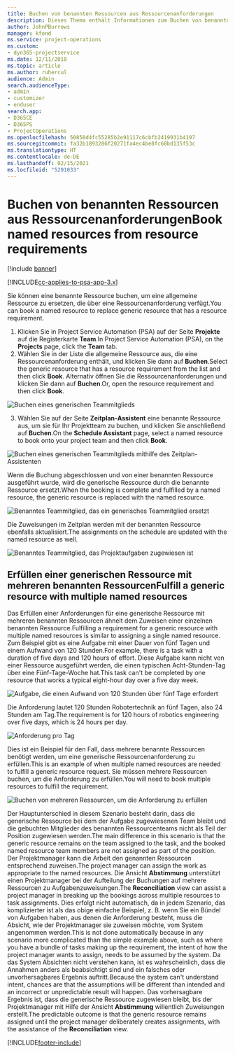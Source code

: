 ```yaml
---
title: Buchen von benannten Ressourcen aus Ressourcenanforderungen
description: Dieses Thema enthält Informationen zum Buchen von benannten Ressourcen für eine generische Ressourcenanforderung.
author: JohnPBurrows
manager: kfend
ms.service: project-operations
ms.custom:
- dyn365-projectservice
ms.date: 12/11/2018
ms.topic: article
ms.author: ruhercul
audience: Admin
search.audienceType:
- admin
- customizer
- enduser
search.app:
- D365CE
- D365PS
- ProjectOperations
ms.openlocfilehash: 50858d4fc55285b2e91117c6cbfb2419931b4197
ms.sourcegitcommit: fa32b1893286f20271fa4ec4be8fc68bd135f53c
ms.translationtype: HT
ms.contentlocale: de-DE
ms.lasthandoff: 02/15/2021
ms.locfileid: "5291033"
---
```

# <a name="book-named-resources-from-resource-requirements"></a><span data-ttu-id="abc4e-103">Buchen von benannten Ressourcen aus Ressourcenanforderungen</span><span class="sxs-lookup"><span data-stu-id="abc4e-103">Book named resources from resource requirements</span></span>

[!include [banner](../includes/psa-now-project-operations.md)]

[!INCLUDE[cc-applies-to-psa-app-3.x](../includes/cc-applies-to-psa-app-3x.md)]

<span data-ttu-id="abc4e-104">Sie können eine benannte Ressource buchen, um eine allgemeine Ressource zu ersetzen, die über eine Ressourcenanforderung verfügt.</span><span class="sxs-lookup"><span data-stu-id="abc4e-104">You can book a named resource to replace generic resource that has a resource requirement.</span></span>

1. <span data-ttu-id="abc4e-105">Klicken Sie in Project Service Automation (PSA) auf der Seite **Projekte** auf die Registerkarte **Team**.</span><span class="sxs-lookup"><span data-stu-id="abc4e-105">In Project Service Automation (PSA), on the **Projects** page, click the **Team** tab.</span></span>
2. <span data-ttu-id="abc4e-106">Wählen Sie in der Liste die allgemeine Ressource aus, die eine Ressourcenanforderung enthält, und klicken Sie dann auf **Buchen**.</span><span class="sxs-lookup"><span data-stu-id="abc4e-106">Select the generic resource that has a resource requirement from the list and then click **Book**.</span></span> <span data-ttu-id="abc4e-107">Alternativ öffnen Sie die Ressourcenanforderungen und klicken Sie dann auf **Buchen**.</span><span class="sxs-lookup"><span data-stu-id="abc4e-107">Or, open the resource requirement and then click **Book**.</span></span>


![Buchen eines generischen Teammitglieds](media/RM-how-to-14.png)


3. <span data-ttu-id="abc4e-109">Wählen Sie auf der Seite **Zeitplan-Assistent** eine benannte Ressource aus, um sie für Ihr Projektteam zu buchen, und klicken Sie anschließend auf **Buchen**.</span><span class="sxs-lookup"><span data-stu-id="abc4e-109">On the **Schedule Assistant** page, select a named resource to book onto your project team and then click **Book**.</span></span>

![Buchen eines generischen Teammitglieds mithilfe des Zeitplan-Assistenten](media/RM-how-to-15.png)

<span data-ttu-id="abc4e-111">Wenn die Buchung abgeschlossen und von einer benannten Ressource ausgeführt wurde, wird die generische Ressource durch die benannte Ressource ersetzt.</span><span class="sxs-lookup"><span data-stu-id="abc4e-111">When the booking is complete and fulfilled by a named resource, the generic resource is replaced with the named resource.</span></span>

![Benanntes Teammitglied, das ein generisches Teammitglied ersetzt](media/RM-how-to-16.png)

<span data-ttu-id="abc4e-113">Die Zuweisungen im Zeitplan werden mit der benannten Ressource ebenfalls aktualisiert.</span><span class="sxs-lookup"><span data-stu-id="abc4e-113">The assignments on the schedule are updated with the named resource as well.</span></span>

![Benanntes Teammitglied, das Projektaufgaben zugewiesen ist](media/RM-how-to-17.png)

## <a name="fulfill-a-generic-resource-with-multiple-named-resources"></a><span data-ttu-id="abc4e-115">Erfüllen einer generischen Ressource mit mehreren benannten Ressourcen</span><span class="sxs-lookup"><span data-stu-id="abc4e-115">Fulfill a generic resource with multiple named resources</span></span>
<span data-ttu-id="abc4e-116">Das Erfüllen einer Anforderungen für eine generische Ressource mit mehreren benannten Ressourcen ähnelt dem Zuweisen einer einzelnen benannten Ressource.</span><span class="sxs-lookup"><span data-stu-id="abc4e-116">Fulfilling a requirement for a generic resource with multiple named resources is similar to assigning a single named resource.</span></span> <span data-ttu-id="abc4e-117">Zum Beispiel gibt es eine Aufgabe mit einer Dauer von fünf Tagen und einem Aufwand von 120 Stunden.</span><span class="sxs-lookup"><span data-stu-id="abc4e-117">For example, there is a task with a duration of five days and 120 hours of effort.</span></span> <span data-ttu-id="abc4e-118">Diese Aufgabe kann nicht von einer Ressource ausgeführt werden, die einen typischen Acht-Stunden-Tag über eine Fünf-Tage-Woche hat.</span><span class="sxs-lookup"><span data-stu-id="abc4e-118">This task can't be completed by one resource that works a typical eight-hour day over a five day week.</span></span> 

![Aufgabe, die einen Aufwand von 120 Stunden über fünf Tage erfordert](media/RM-how-to-21.png)

<span data-ttu-id="abc4e-120">Die Anforderung lautet 120 Stunden Robotertechnik an fünf Tagen, also 24 Stunden am Tag.</span><span class="sxs-lookup"><span data-stu-id="abc4e-120">The requirement is for 120 hours of robotics engineering over five days, which is 24 hours per day.</span></span>

![Anforderung pro Tag](media/RM-how-to-22.png)

<span data-ttu-id="abc4e-122">Dies ist ein Beispiel für den Fall, dass mehrere benannte Ressourcen benötigt werden, um eine generische Ressourcenanforderung zu erfüllen.</span><span class="sxs-lookup"><span data-stu-id="abc4e-122">This is an example of when multiple named resources are needed to fulfill a generic resource request.</span></span> <span data-ttu-id="abc4e-123">Sie müssen mehrere Ressourcen buchen, um die Anforderung zu erfüllen.</span><span class="sxs-lookup"><span data-stu-id="abc4e-123">You will need to book multiple resources to fulfill the requirement.</span></span>

![Buchen von mehreren Ressourcen, um die Anforderung zu erfüllen](media/RM-how-to-23.png)

<span data-ttu-id="abc4e-125">Der Hauptunterschied in diesem Szenario besteht darin, dass die generische Ressource bei dem der Aufgabe zugewiesenen Team bleibt und die gebuchten Mitglieder des benannten Ressourcenteams nicht als Teil der Position zugewiesen werden.</span><span class="sxs-lookup"><span data-stu-id="abc4e-125">The main difference in this scenario is that the generic resource remains on the team assigned to the task, and the booked named resource team members are not assigned as part of the position.</span></span> <span data-ttu-id="abc4e-126">Der Projektmanager kann die Arbeit den genannten Ressourcen entsprechend zuweisen.</span><span class="sxs-lookup"><span data-stu-id="abc4e-126">The project manager can assign the work as appropriate to the named resources.</span></span> <span data-ttu-id="abc4e-127">Die Ansicht **Abstimmung** unterstützt einen Projektmanager bei der Aufteilung der Buchungen auf mehrere Ressourcen zu Aufgabenzuweisungen.</span><span class="sxs-lookup"><span data-stu-id="abc4e-127">The **Reconciliation** view can assist a project manager in breaking up the bookings across multiple resources to task assignments.</span></span> <span data-ttu-id="abc4e-128">Dies erfolgt nicht automatisch, da in jedem Szenario, das komplizierter ist als das obige einfache Beispiel, z. B. wenn Sie ein Bündel von Aufgaben haben, aus denen die Anforderung besteht, muss die Absicht, wie der Projektmanager sie zuweisen möchte, vom System angenommen werden.</span><span class="sxs-lookup"><span data-stu-id="abc4e-128">This is not done automatically because in any scenario more complicated than the simple example above, such as where you have a bundle of tasks making up the requirement, the intent of how the project manager wants to assign, needs to be assumed by the system.</span></span> <span data-ttu-id="abc4e-129">Da das System Absichten nicht verstehen kann, ist es wahrscheinlich, dass die Annahmen anders als beabsichtigt sind und ein falsches oder unvorhersagbares Ergebnis auftritt.</span><span class="sxs-lookup"><span data-stu-id="abc4e-129">Because the system can't understand intent, chances are that the assumptions will be different than intended and an incorrect or unpredictable result will happen.</span></span> <span data-ttu-id="abc4e-130">Das vorhersagbare Ergebnis ist, dass die generische Ressource zugewiesen bleibt, bis der Projektmanager mit Hilfe der Ansicht **Abstimmung** willentlich Zuweisungen erstellt.</span><span class="sxs-lookup"><span data-stu-id="abc4e-130">The predictable outcome is that the generic resource remains assigned until the project manager deliberately creates assignments, with the assistance of the **Reconciliation** view.</span></span>




[!INCLUDE[footer-include](../includes/footer-banner.md)]